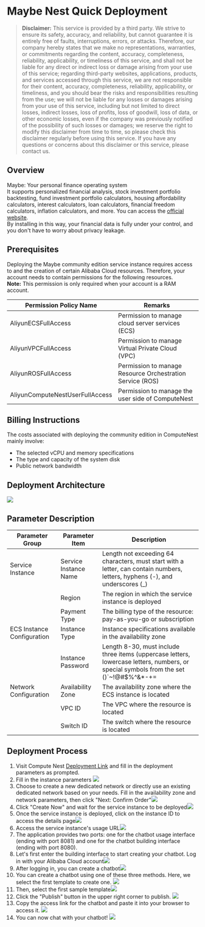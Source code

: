 # Maybe Nest Quick Deployment

> **Disclaimer:** This service is provided by a third party. We strive to ensure its safety, accuracy, and reliability, but cannot guarantee it is entirely free of faults, interruptions, errors, or attacks. Therefore, our company hereby states that we make no representations, warranties, or commitments regarding the content, accuracy, completeness, reliability, applicability, or timeliness of this service, and shall not be liable for any direct or indirect loss or damage arising from your use of this service; regarding third-party websites, applications, products, and services accessed through this service, we are not responsible for their content, accuracy, completeness, reliability, applicability, or timeliness, and you should bear the risks and responsibilities resulting from the use; we will not be liable for any losses or damages arising from your use of this service, including but not limited to direct losses, indirect losses, loss of profits, loss of goodwill, loss of data, or other economic losses, even if the company was previously notified of the possibility of such losses or damages; we reserve the right to modify this disclaimer from time to time, so please check this disclaimer regularly before using this service. If you have any questions or concerns about this disclaimer or this service, please contact us.

## Overview

Maybe: Your personal finance operating system  
It supports personalized financial analysis, stock investment portfolio backtesting, fund investment portfolio calculators, housing affordability calculators, interest calculators, loan calculators, financial freedom calculators, inflation calculators, and more. You can access the [official website](https://maybe.co/).  
By installing in this way, your financial data is fully under your control, and you don't have to worry about privacy leakage.

## Prerequisites

Deploying the Maybe community edition service instance requires access to and the creation of certain Alibaba Cloud resources. Therefore, your account needs to contain permissions for the following resources.  
**Note:** This permission is only required when your account is a RAM account.

| Permission Policy Name                        | Remarks                                              |
|-----------------------------------------------|-----------------------------------------------------|
| AliyunECSFullAccess                           | Permission to manage cloud server services (ECS)   |
| AliyunVPCFullAccess                           | Permission to manage Virtual Private Cloud (VPC)   |
| AliyunROSFullAccess                           | Permission to manage Resource Orchestration Service (ROS) |
| AliyunComputeNestUserFullAccess               | Permission to manage the user side of ComputeNest   |

## Billing Instructions

The costs associated with deploying the community edition in ComputeNest mainly involve:
+ The selected vCPU and memory specifications
+ The type and capacity of the system disk
+ Public network bandwidth

## Deployment Architecture

![](./img-en/deploy.png)

## Parameter Description

| Parameter Group                               | Parameter Item                                     | Description                                          |
|-----------------------------------------------|---------------------------------------------------|-----------------------------------------------------|
| Service Instance                              | Service Instance Name                             | Length not exceeding 64 characters, must start with a letter, can contain numbers, letters, hyphens (-), and underscores (_) |
|                                               | Region                                            | The region in which the service instance is deployed |
|                                               | Payment Type                                      | The billing type of the resource: pay-as-you-go or subscription   |
| ECS Instance Configuration                    | Instance Type                                     | Instance specifications available in the availability zone |
|                                               | Instance Password                                  | Length 8-30, must include three items (uppercase letters, lowercase letters, numbers, or special symbols from the set ()`~!@#$%^&*-+=|{}[]:;'<>,.?/)    |
| Network Configuration                         | Availability Zone                                 | The availability zone where the ECS instance is located |
|                                               | VPC ID                                           | The VPC where the resource is located               |
|                                               | Switch ID                                        | The switch where the resource is located            |

## Deployment Process

1. Visit Compute Nest [Deployment Link](https://computenest.console.aliyun.com/service/instance/create/cn-hangzhou?type=user&ServiceName=Typebot社区版) and fill in the deployment parameters as prompted.
2. Fill in the instance parameters ![](./img-en/param1.png)
3. Choose to create a new dedicated network or directly use an existing dedicated network based on your needs. Fill in the availability zone and network parameters, then click "Next: Confirm Order"![](./img-en/param2.png)
4. Click "Create Now" and wait for the service instance to be deployed![](./img-en/param3.png)
5. Once the service instance is deployed, click on the instance ID to access the details page![](./img-en/serviceInstance2.png)
6. Access the service instance's usage URL![](./img-en/serviceInstance3.png)
7. The application provides two ports: one for the chatbot usage interface (ending with port 8081) and one for the chatbot building interface (ending with port 8080).
8. Let's first enter the building interface to start creating your chatbot. Log in with your Alibaba Cloud account![](./img-en/app1.png)
9. After logging in, you can create a chatbot![](./img-en/app2.png)
10. You can create a chatbot using one of these three methods. Here, we select the first template to create one. ![](./img-en/app3.png)
11. Then, select the first sample template![](./img-en/app4.png)
12. Click the "Publish" button in the upper right corner to publish. ![](./img-en/app5.png)
13. Copy the access link for the chatbot and paste it into your browser to access it. ![](./img-en/app6.png)
14. You can now chat with your chatbot! ![](./img-en/app7.png)

